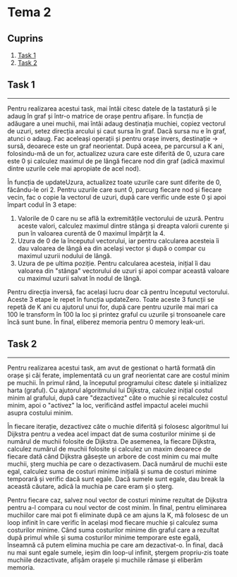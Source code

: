 # Tema 2

## Cuprins
1. [Task 1](#task-1)
2. [Task 2](#task-2)

## Task 1
--------------------------------------------------------------------------------------------------------------------------------

Pentru realizarea acestui task, mai întâi citesc datele de la tastatură și le adaug în graf și într-o matrice de orașe pentru afișare. În funcția de adăugare a unei muchii, mai întâi adaug destinația muchiei, copiez vectorul de uzuri, setez direcția arcului și caut sursa în graf. Dacă sursa nu e în graf, atunci o adaug. Fac aceleași operații și pentru orașe invers, destinație -> sursă, deoarece este un graf neorientat. După aceea, pe parcursul a K ani, folosindu-mă de un for, actualizez uzura care este diferită de 0, uzura care este 0 și calculez maximul de pe lângă fiecare nod din graf (adică maximul dintre uzurile cele mai apropiate de acel nod).

În funcția de updateUzura, actualizez toate uzurile care sunt diferite de 0, făcându-le ori 2. Pentru uzurile care sunt 0, parcurg fiecare nod și fiecare vecin, fac o copie la vectorul de uzuri, după care verific unde este 0 și apoi împart codul în 3 etape:
1. Valorile de 0 care nu se află la extremitățile vectorului de uzură. Pentru aceste valori, calculez maximul dintre stânga și dreapta valorii curente și pun în valoarea curentă de 0 maximul împărțit la 4.
2. Uzura de 0 de la începutul vectorului, iar pentru calcularea acesteia îi dau valoarea de lângă ea din același vector și după o compar cu maximul uzurii nodului de lângă.
3. Uzura de pe ultima poziție. Pentru calcularea acesteia, inițial îi dau valoarea din "stânga" vectorului de uzuri și apoi compar această valoare cu maximul uzurii salvat în nodul de lângă.

Pentru direcția inversă, fac același lucru doar că pentru începutul vectorului. Aceste 3 etape le repet în funcția updateZero. Toate aceste 3 funcții se repetă de K ani cu ajutorul unui for, după care pentru uzurile mai mari ca 100 le transform în 100 la loc și printez graful cu uzurile și tronsoanele care încă sunt bune. În final, eliberez memoria pentru 0 memory leak-uri.

## Task 2
---------------------------------------------------------------------------------------------------------------------------------

Pentru realizarea acestui task, am avut de gestionat o hartă formată din orașe și căi ferate, implementată cu un graf neorientat care are costul minim pe muchii. În primul rând, la începutul programului citesc datele și initializez harta (graful). Cu ajutorul algoritmului lui Dijkstra, calculez inițial costul minim al grafului, după care "dezactivez" câte o muchie și recalculez costul minim, apoi o "activez" la loc, verificând astfel impactul acelei muchii asupra costului minim.

În fiecare iterație, dezactivez câte o muchie diferită și folosesc algoritmul lui Dijkstra pentru a vedea acel impact dat de suma costurilor minime și de numărul de muchii folosite de Dijkstra. De asemenea, la fiecare Dijkstra, calculez numărul de muchii folosite și calculez un maxim deoarece de fiecare dată când Dijkstra găsește un arbore de cost minim cu mai multe muchii, șterg muchia pe care o dezactivasem. Dacă numărul de muchii este egal, calculez suma de costuri minime inițială și suma de costuri minime temporară și verific dacă sunt egale. Dacă sumele sunt egale, dau break la această căutare, adică la muchia pe care eram și o șterg.

Pentru fiecare caz, salvez noul vector de costuri minime rezultat de Dijkstra pentru a-l compara cu noul vector de cost minim. În final, pentru eliminarea muchiilor care mai pot fi eliminate după ce am ajuns la K, mă folosesc de un loop infinit în care verific în același mod fiecare muchie și calculez suma costurilor minime. Când suma costurilor minime din graful care a rezultat după primul while și suma costurilor minime temporare este egală, înseamnă că putem elimina muchia pe care am dezactivat-o. În final, dacă nu mai sunt egale sumele, ieșim din loop-ul infinit, ștergem propriu-zis toate muchiile dezactivate, afișăm orașele și muchiile rămase și eliberăm memoria.
